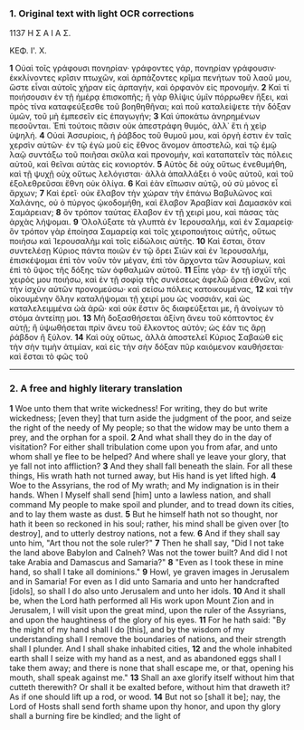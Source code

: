 ### 1. Original text with light OCR corrections

1137
Η Σ Α Ι Α Σ.

ΚΕΦ. Ι'. Χ.

**1** Οὐαὶ τοῖς γράφουσι πονηρίαν· γράφοντες γάρ, πονηρίαν γράφουσιν· ἐκκλίνοντες κρῖσιν πτωχῶν, καὶ ἀρπάζοντες κρῖμα πενήτων τοῦ λαοῦ μου, ὥστε εἶναι αὐτοῖς χήραν εἰς ἁρπαγήν, καὶ ὀρφανὸν εἰς προνομήν.
**2** Καὶ τί ποιήσουσιν ἐν τῇ ἡμέρᾳ ἐπισκοπῆς; ἢ γὰρ θλίψις ὑμῖν πόρρωθεν ἥξει, καὶ πρὸς τίνα καταφεύξεσθε τοῦ βοηθηθῆναι; καὶ ποῦ καταλείψετε τὴν δόξαν ὑμῶν, τοῦ μὴ ἐμπεσεῖν εἰς ἐπαγωγήν;
**3** Καὶ ὑποκάτω ἀνηρημένων πεσοῦνται. Ἐπὶ τούτοις πᾶσιν οὐκ ἀπεστράφη θυμός, ἀλλ᾿ ἔτι ἡ χεὶρ ὑψηλή.
**4** Οὐαὶ Ἀσσυρίοις, ἡ ῥάβδος τοῦ θυμοῦ μου, καὶ ὀργὴ ἐστιν ἐν ταῖς χερσὶν αὐτῶν· ἐν τῷ ἐγὼ μοῦ εἰς ἔθνος ἄνομον ἀποστελῶ, καὶ τῷ ἐμῷ λαῷ συντάξω τοῦ ποιῆσαι σκῦλα καὶ προνομήν, καὶ καταπατεῖν τὰς πόλεις αὐτοῦ, καὶ θεῖναι αὐτὰς εἰς κονιορτόν.
**5** Αὐτὸς δὲ οὐχ οὕτως ἐνεθυμήθη, καὶ τῇ ψυχῇ οὐχ οὕτως λελόγισται· ἀλλὰ ἀπαλλάξει ὁ νοῦς αὐτοῦ, καὶ τοῦ ἐξολεθρεῦσαι ἔθνη οὐκ ὀλίγα.
**6** Καὶ ἐὰν εἴπωσιν αὐτῷ, οὐ σὺ μόνος εἶ ἄρχων;
**7** Καὶ ἐρεῖ· οὐκ ἔλαβον τὴν χώραν τὴν ἐπάνω Βαβυλῶνος καὶ Χαλάνης, οὐ ὁ πύργος ᾠκοδομήθη, καὶ ἔλαβον Ἀραβίαν καὶ Δαμασκὸν καὶ Σαμάρειαν;
**8** ὃν τρόπον ταύτας ἔλαβον ἐν τῇ χειρί μου, καὶ πάσας τὰς ἀρχὰς λήψομαι.
**9** Ὀλολύξατε τὰ γλυπτὰ ἐν Ἱερουσαλήμ, καὶ ἐν Σαμαρείᾳ· ὃν τρόπον γὰρ ἐποίησα Σαμαρείᾳ καὶ τοῖς χειροποιήτοις αὐτῆς, οὕτως ποιήσω καὶ Ἱερουσαλὴμ καὶ τοῖς εἰδώλοις αὐτῆς.
**10** Καὶ ἔσται, ὅταν συντελέσῃ Κύριος πάντα ποιῶν ἐν τῷ ὄρει Σιὼν καὶ ἐν Ἱερουσαλήμ, ἐπισκέψομαι ἐπὶ τὸν νοῦν τὸν μέγαν, ἐπὶ τὸν ἄρχοντα τῶν Ἀσσυρίων, καὶ ἐπὶ τὸ ὕψος τῆς δόξης τῶν ὀφθαλμῶν αὐτοῦ.
**11** Εἶπε γὰρ· ἐν τῇ ἰσχύϊ τῆς χειρός μου ποιήσω, καὶ ἐν τῇ σοφίᾳ τῆς συνέσεως ἀφελῶ ὅρια ἐθνῶν, καὶ τὴν ἰσχὺν αὐτῶν προνομεύσω· καὶ σείσω πόλεις κατοικουμένας,
**12** καὶ τὴν οἰκουμένην ὅλην καταλήψομαι τῇ χειρί μου ὡς νοσσιάν, καὶ ὡς καταλελειμμένα ὠὰ ἀρῶ· καὶ οὐκ ἔστιν ὃς διαφεύξεται με, ἢ ἀνοίγων τὸ στόμα ἀντείπῃ μοι.
**13** Μὴ δοξασθήσεται ἀξίνη ἄνευ τοῦ κόπτοντος ἐν αὐτῇ; ἢ ὑψωθήσεται πρὶν ἄνευ τοῦ ἕλκοντος αὐτόν; ὡς ἐάν τις ἄρῃ ῥάβδον ἢ ξύλον.
**14** Καὶ οὐχ οὕτως, ἀλλὰ ἀποστελεῖ Κύριος Σαβαὼθ εἰς τὴν σὴν τιμὴν ἀτιμίαν, καὶ εἰς τὴν σὴν δόξαν πῦρ καιόμενον καυθήσεται· καὶ ἔσται τὸ φῶς τοῦ

---

### 2. A free and highly literary translation

**1** Woe unto them that write wickedness! For writing, they do but write wickedness; [even they] that turn aside the judgment of the poor, and seize the right of the needy of My people; so that the widow may be unto them a prey, and the orphan for a spoil.
**2** And what shall they do in the day of visitation? For either shall tribulation come upon you from afar, and unto whom shall ye flee to be helped? And where shall ye leave your glory, that ye fall not into affliction?
**3** And they shall fall beneath the slain. For all these things, His wrath hath not turned away, but His hand is yet lifted high.
**4** Woe to the Assyrians, the rod of My wrath; and My indignation is in their hands. When I Myself shall send [him] unto a lawless nation, and shall command My people to make spoil and plunder, and to tread down its cities, and to lay them waste as dust.
**5** But he himself hath not so thought, nor hath it been so reckoned in his soul; rather, his mind shall be given over [to destroy], and to utterly destroy nations, not a few.
**6** And if they shall say unto him, "Art thou not the sole ruler?"
**7** Then he shall say, "Did I not take the land above Babylon and Calneh? Was not the tower built? And did I not take Arabia and Damascus and Samaria?"
**8** "Even as I took these in mine hand, so shall I take all dominions."
**9** Howl, ye graven images in Jerusalem and in Samaria! For even as I did unto Samaria and unto her handcrafted [idols], so shall I do also unto Jerusalem and unto her idols.
**10** And it shall be, when the Lord hath performed all His work upon Mount Zion and in Jerusalem, I will visit upon the great mind, upon the ruler of the Assyrians, and upon the haughtiness of the glory of his eyes.
**11** For he hath said: "By the might of my hand shall I do [this], and by the wisdom of my understanding shall I remove the boundaries of nations, and their strength shall I plunder. And I shall shake inhabited cities,
**12** and the whole inhabited earth shall I seize with my hand as a nest, and as abandoned eggs shall I take them away; and there is none that shall escape me, or that, opening his mouth, shall speak against me."
**13** Shall an axe glorify itself without him that cutteth therewith? Or shall it be exalted before, without him that draweth it? As if one should lift up a rod, or wood.
**14** But not so [shall it be]; nay, the Lord of Hosts shall send forth shame upon thy honor, and upon thy glory shall a burning fire be kindled; and the light of